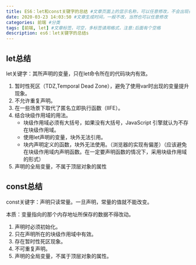 ```yaml
---
title: ES6：let和const关键字的总结 #文章页面上的显示名称，可以任意修改，不会出现在URL中
date: 2020-03-23 14:03:50 #文章生成时间，一般不改，当然也可以任意修改
categories: 前端 #分类
tags: [前端, let] #文章标签，可空，多标签请用格式，注意:后面有个空格
description: es6：let关键字的总结s
---
```


## let总结

let关键字：其所声明的变量，只在let命令所在的代码块内有效。

1. 暂时性死区（TDZ,Temporal Dead Zone），避免了使用var时出现的变量提升现象。
2. 不允许重复声明。
3. 在一些场景下取代了匿名立即执行函数（IIFE）。
4. 结合块级作用域的用法。
    * 块级作用域必须有大括号，如果没有大括号，JavaScript 引擎就认为不存在块级作用域。
    * 使用let声明的变量，块外无法引用。
    * 块内声明定义的函数，块外无法使用。（浏览器的实现有偏差）（应该避免在块级作用域内声明函数。在一定要声明函数的情况下，采用块级作用域的形式）
5. 声明的全局变量，不属于顶层对象的属性

## const总结

const关键字：声明只读常量。一旦声明，常量的值就不能改变。

本质：变量指向的那个内存地址所保存的数据不得改动。

1. 声明时必须初始化。
2. 只在声明所在的块级作用域中有效。
3. 存在暂时性死区现象。
4. 不可重复声明。
5. 声明的全局变量，不属于顶层对象的属性。
